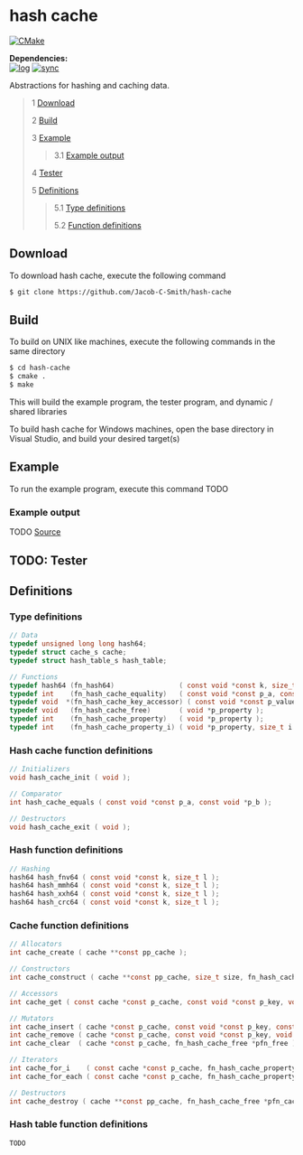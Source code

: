 # hash cache
[![CMake](https://github.com/Jacob-C-Smith/hash-cache/actions/workflows/cmake.yml/badge.svg)](https://github.com/Jacob-C-Smith/hash-cache/actions/workflows/cmake.yml)

**Dependencies:**\
[![log](https://github.com/Jacob-C-Smith/log/actions/workflows/cmake.yml/badge.svg)](https://github.com/Jacob-C-Smith/log/actions/workflows/cmake.yml) [![sync](https://github.com/Jacob-C-Smith/sync/actions/workflows/cmake.yml/badge.svg)](https://github.com/Jacob-C-Smith/sync/actions/workflows/cmake.yml)

 Abstractions for hashing and caching data.

 > 1 [Download](#download)
 >
 > 2 [Build](#build)
 >
 > 3 [Example](#example)
 >
 >> 3.1 [Example output](#example-output)
 >
 > 4 [Tester](#tester)
 >
 > 5 [Definitions](#definitions)
 >
 >> 5.1 [Type definitions](#type-definitions)
 >>
 >> 5.2 [Function definitions](#function-definitions)

 ## Download
 To download hash cache, execute the following command
 ```bash
 $ git clone https://github.com/Jacob-C-Smith/hash-cache
 ```
 ## Build
 To build on UNIX like machines, execute the following commands in the same directory
 ```bash
 $ cd hash-cache
 $ cmake .
 $ make
 ```
  This will build the example program, the tester program, and dynamic / shared libraries

  To build hash cache for Windows machines, open the base directory in Visual Studio, and build your desired target(s)
 ## Example
 To run the example program, execute this command
TODO
 ### Example output
 TODO
 [Source](main.c)
## TODO: Tester



 ## Definitions
 ### Type definitions
```c
// Data
typedef unsigned long long hash64;
typedef struct cache_s cache;
typedef struct hash_table_s hash_table;

// Functions
typedef hash64 (fn_hash64)                ( const void *const k, size_t l );
typedef int    (fn_hash_cache_equality)   ( const void *const p_a, const void *const p_b );
typedef void  *(fn_hash_cache_key_accessor) ( const void *const p_value );
typedef void   (fn_hash_cache_free)       ( void *p_property );
typedef int    (fn_hash_cache_property)   ( void *p_property );
typedef int    (fn_hash_cache_property_i) ( void *p_property, size_t i );
```
### Hash cache function definitions
 ```c
// Initializers
void hash_cache_init ( void );

// Comparator
int hash_cache_equals ( const void *const p_a, const void *p_b );

// Destructors
void hash_cache_exit ( void );
 ```

### Hash function definitions
 ```c
// Hashing
hash64 hash_fnv64 ( const void *const k, size_t l );
hash64 hash_mmh64 ( const void *const k, size_t l );
hash64 hash_xxh64 ( const void *const k, size_t l );
hash64 hash_crc64 ( const void *const k, size_t l );
 ```

### Cache function definitions
 ```c
// Allocators
int cache_create ( cache **const pp_cache );

// Constructors
int cache_construct ( cache **const pp_cache, size_t size, fn_hash_cache_equality *pfn_equality, fn_hash_cache_key_accessor *pfn_key_get );

// Accessors
int cache_get ( const cache *const p_cache, const void *const p_key, void **const pp_result );

// Mutators
int cache_insert ( cache *const p_cache, const void *const p_key, const void *const p_value );
int cache_remove ( cache *const p_cache, const void *const p_key, void **const pp_result );
int cache_clear  ( cache *const p_cache, fn_hash_cache_free *pfn_free );

// Iterators
int cache_for_i    ( const cache *const p_cache, fn_hash_cache_property_i pfn_function );
int cache_for_each ( const cache *const p_cache, fn_hash_cache_property   pfn_function );

// Destructors
int cache_destroy ( cache **const pp_cache, fn_hash_cache_free *pfn_cache_free );
 ```

### Hash table function definitions
 ```c
TODO
 ```
